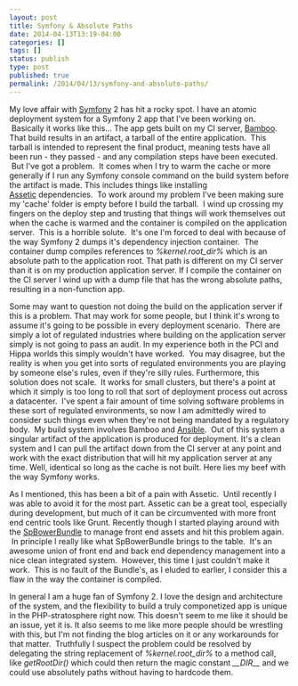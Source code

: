 ```yaml
---
layout: post
title: Symfony & Absolute Paths
date: 2014-04-13T13:19-04:00
categories: []
tags: []
status: publish
type: post
published: true
permalink: /2014/04/13/symfony-and-absolute-paths/
---
```

My love affair with [Symfony](http://symfony.com) 2 has hit a rocky spot. I have an atomic deployment system for a Symfony 2 app that I've been working on.  Basically it works like this... The app gets built on my CI server, [Bamboo](https://www.atlassian.com/software/bamboo). That build results in an artifact, a tarball of the entire application.  This tarball is intended to represent the final product, meaning tests have all been run - they passed - and any compilation steps have been executed.  But I've got a problem.  It comes when I try to warm the cache or more generally if I run any Symfony console command on the build system before the artifact is made. This includes things like installing [Assetic](http://symfony.com/doc/current/cookbook/assetic/index.html) dependencies.  To work around my problem I've been making sure my 'cache' folder is empty before I build the tarball.  I wind up crossing my fingers on the deploy step and trusting that things will work themselves out when the cache is warmed and the container is compiled on the application server.  This is a horrible solute.  It's one I'm forced to deal with because of the way Symfony 2 dumps it's dependency injection container.  The container dump compiles references to _%kernel.root\_dir%_ which is an absolute path to the application root. That path is different on my CI server than it is on my production application server. If I compile the container on the CI server I wind up with a dump file that has the wrong absolute paths, resulting in a non-function app.

Some may want to question not doing the build on the application server if this is a problem. That may work for some people, but I think it's wrong to assume it's going to be possible in every deployment scenario.  There are simply a lot of regulated industries where building on the application server simply is not going to pass an audit. In my experience both in the PCI and Hippa worlds this simply wouldn't have worked.  You may disagree, but the reality is when you get into sorts of regulated environments you are playing by someone else's rules, even if they're silly rules. Furthermore, this solution does not scale.  It works for small clusters, but there's a point at which it simply is too long to roll that sort of deployment process out across a datacenter.  I've spent a fair amount of time solving software problems in these sort of regulated environments, so now I am admittedly wired to consider such things even when they're not being mandated by a regulatory body.  My build system involves Bamboo and [Ansible](http://www.ansible.com/).  Out of this system a singular artifact of the application is produced for deployment. It's a clean system and I can pull the artifact down from the CI server at any point and work with the exact distribution that will hit my application server at any time. Well, identical so long as the cache is not built. Here lies my beef with the way Symfony works.

As I mentioned, this has been a bit of a pain with Assetic.  Until recently I was able to avoid it for the most part. Assetic can be a great tool, especially during development, but much of it can be circumvented with more front end centric tools like Grunt. Recently though I started playing around with the [SpBowerBundle](https://github.com/Spea/SpBowerBundle) to manage front end assets and hit this problem again.  In principle I really like what SpBowerBundle brings to the table.  It's an awesome union of front end and back end dependency management into a nice clean integrated system.  However, this time I just couldn't make it work.  This is no fault of the Bundle's, as I eluded to earlier, I consider this a flaw in the way the container is compiled.

In general I am a huge fan of Symfony 2. I love the design and architecture of the system, and the flexibility to build a truly componetized app is unique in the PHP-stratosphere right now. This doesn't seem to me like it should be an issue, yet it is. It also seems to me like more people should be wrestling with this, but I'm not finding the blog articles on it or any workarounds for that matter.  Truthfully I suspect the problem could be resolved by delegating the string replacement of _%kernel.root\_dir%_ to a method call, like _getRootDir()_ which could then return the magic constant _\_\_DIR\_\__ and we could use absolutely paths without having to hardcode them.
